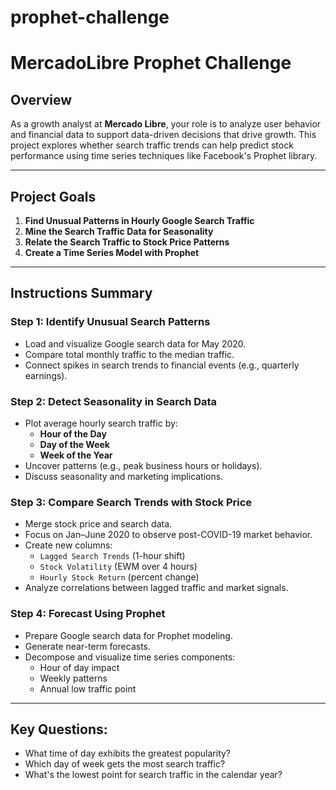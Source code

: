 # prophet-challenge
# MercadoLibre Prophet Challenge

## Overview

As a growth analyst at **Mercado Libre**, your role is to analyze user behavior and financial data to support data-driven decisions that drive growth. This project explores whether search traffic trends can help predict stock performance using time series techniques like Facebook's Prophet library.

---

## Project Goals

1. **Find Unusual Patterns in Hourly Google Search Traffic**
2. **Mine the Search Traffic Data for Seasonality**
3. **Relate the Search Traffic to Stock Price Patterns**
4. **Create a Time Series Model with Prophet**

---

## Instructions Summary

### Step 1: Identify Unusual Search Patterns

- Load and visualize Google search data for May 2020.
- Compare total monthly traffic to the median traffic.
- Connect spikes in search trends to financial events (e.g., quarterly earnings).

### Step 2: Detect Seasonality in Search Data

- Plot average hourly search traffic by:
  - **Hour of the Day**
  - **Day of the Week**
  - **Week of the Year**
- Uncover patterns (e.g., peak business hours or holidays).
- Discuss seasonality and marketing implications.

### Step 3: Compare Search Trends with Stock Price

- Merge stock price and search data.
- Focus on Jan–June 2020 to observe post-COVID-19 market behavior.
- Create new columns:
  - `Lagged Search Trends` (1-hour shift)
  - `Stock Volatility` (EWM over 4 hours)
  - `Hourly Stock Return` (percent change)
- Analyze correlations between lagged traffic and market signals.

### Step 4: Forecast Using Prophet

- Prepare Google search data for Prophet modeling.
- Generate near-term forecasts.
- Decompose and visualize time series components:
  - Hour of day impact
  - Weekly patterns
  - Annual low traffic point

---

## Key Questions:
- What time of day exhibits the greatest popularity?
- Which day of week gets the most search traffic?
- What's the lowest point for search traffic in the calendar year?

